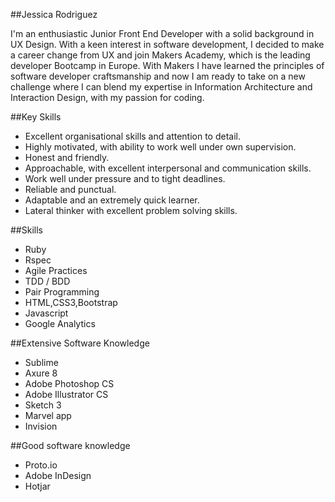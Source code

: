 ##Jessica Rodriguez

I'm an enthusiastic Junior Front End Developer with a solid background in UX Design. With a keen interest in software development, I decided to make a career change from UX and join Makers Academy, which is the leading developer Bootcamp in Europe. With Makers I have learned the principles of software developer craftsmanship and now I am ready to take on a new challenge where I can blend my expertise in Information Architecture and Interaction Design, with my passion for coding.

##Key Skills

* Excellent organisational skills and attention to detail.
* Highly motivated, with ability to work well under own supervision.
* Honest and friendly. 
* Approachable, with excellent interpersonal and communication skills.
* Work well under pressure and to tight deadlines.
* Reliable and punctual.
* Adaptable and an extremely quick learner.
* Lateral thinker with excellent problem solving skills.

##Skills
* Ruby
* Rspec
* Agile Practices
* TDD / BDD
* Pair Programming
* HTML,CSS3,Bootstrap
* Javascript
* Google Analytics

##Extensive Software Knowledge

* Sublime
* Axure 8
* Adobe Photoshop CS
* Adobe Illustrator CS
* Sketch 3
* Marvel app
* Invision

##Good software knowledge
* Proto.io
* Adobe InDesign
* Hotjar

